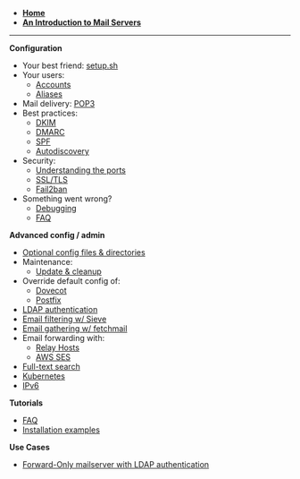 - [**Home**](./)
- [**An Introduction to Mail Servers**](./introduction)

---

**Configuration**
- Your best friend: [setup.sh](./setup.sh)
- Your users: 
  - [Accounts](./Configure-Accounts)
  - [Aliases](./Configure-aliases)
- Mail delivery: [POP3](./Configure-POP3)
- Best practices: 
  - [DKIM](./Configure-DKIM)
  - [DMARC](./Configure-DMARC)
  - [SPF](./Configure-SPF)
  - [Autodiscovery](./Configure-autodiscover)
- Security: 
  - [Understanding the ports](./Understanding-the-ports)
  - [SSL/TLS](./Configure-SSL)
  - [Fail2ban](./Configure-Fail2ban)
- Something went wrong? 
  - [Debugging](./Debugging)
  - [FAQ](./FAQ-and-Tips)

**Advanced config / admin**
- [Optional config files & directories](./List-of-optional-config-files-&-directories)
- Maintenance: 
  - [Update & cleanup](./Update-and-cleanup)
- Override default config of: 
  - [Dovecot](./Override-Default-Dovecot-Configuration)
  - [Postfix](./Override-Default-Postfix-Configuration)
- [LDAP authentication](./Configure-LDAP)
- [Email filtering w/ Sieve](https://github.com/tomav/docker-mailserver/wiki/Configure-Sieve-filters)
- [Email gathering w/ fetchmail](./Retrieve-emails-from-a-remote-mail-server-(using-builtin-fetchmail))
- Email forwarding with: 
  - [Relay Hosts](./Configure-Relay-Hosts)
  - [AWS SES](./Configure-AWS-SES)
- [Full-text search](./Full-text-search)
- [Kubernetes](./Using-in-Kubernetes)
- [IPv6](./IPv6)

**Tutorials**
- [FAQ](./FAQ-and-Tips)
- [Installation examples](./Installation-examples)

**Use Cases**
- [Forward-Only mailserver with LDAP authentication](./Forward-Only-mailserver-with-LDAP-authentication)

